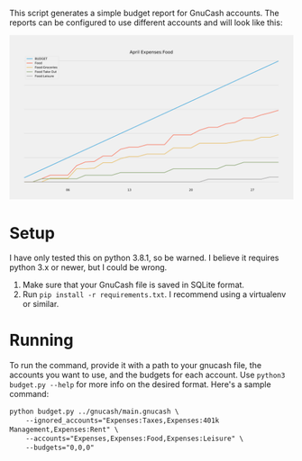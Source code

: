 This script generates a simple budget report for GnuCash accounts. The reports can be configured to use different accounts and will look like this:

![](sample_plot.png)

# Setup
I have only tested this on python 3.8.1, so be warned. I believe it requires python 3.x or newer, but I could be wrong.

1. Make sure that your GnuCash file is saved in SQLite format.
2. Run `pip install -r requirements.txt`. I recommend using a virtualenv or similar.

# Running
To run the command, provide it with a path to your gnucash file, the accounts you want to use, and the budgets for each account. Use `python3 budget.py --help` for more info on the desired format. Here's a sample command:

```
python budget.py ../gnucash/main.gnucash \
    --ignored_accounts="Expenses:Taxes,Expenses:401k Management,Expenses:Rent" \
    --accounts="Expenses,Expenses:Food,Expenses:Leisure" \
    --budgets="0,0,0"
```